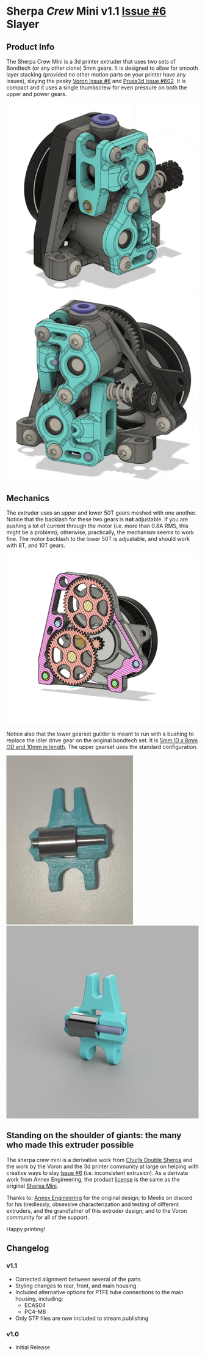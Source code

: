 # Sherpa *Crew* Mini v1.1 [Issue #6](https://github.com/VoronDesign/Voron-Afterburner/issues/6) Slayer

## Product Info

The Sherpa Crew Mini is a 3d printer extruder that uses two sets of Bondtech (or any other clone) 5mm gears.  It is designed to allow for smooth layer stacking (provided no other motion parts on your printer have any issues), slaying the pesky [Voron Issue #6](https://github.com/VoronDesign/Voron-Afterburner/issues/6) and [Prusa3d Issue #602](https://github.com/prusa3d/Prusa-Firmware/issues/602).  It is compact and it uses a single thumbscrew for even pressure on both the upper and power gears. 

![Sherpa Crew Headshot Left](Images/left_side_v1.1.PNG)
![Sherpa Crew Headshot Right](Images/right_side_v1.1.PNG)

## Mechanics
The extruder uses an upper and lower 50T gears meshed with one another.  Notice that the backlash for these two gears is **not** adjustable.  If you are pushing a lot of current through the motor (i.e. more than 0.8A RMS, this might be a problem); otherwise, practically, the mechanism seems to work fine.  The motor backlash to the lower 50T is adjustable, and should work with 8T, and 10T gears.

![Sherpa Double Gears](Images/mechanism.png)

Notice also that the lower gearset guilder is meant to run with a bushing to replace the idler drive gear on the original bondtech set. It is [5mm ID x 8mm OD and 10mm in length](https://www.amazon.com/dp/B09CD8QSG3?psc=1&ref=ppx_yo2ov_dt_b_product_details).   The upper gearset uses the standard configuration.

![Lower Gearset](Images/lower_guilder.jpg)
![Lower Gearset Render](Images/bushing.PNG)

## Standing on the shoulder of giants: the many who made this extruder possible
The sherpa crew mini is a derivative work from [Churls Double Sherpa](https://github.com/Annex-Engineering/Annex-Engineering_User_Mods/tree/main/Extruders/Sherpa_Mini/Extruder_Mods/Churls-Double_Sherpa_Mini) and the work by the Voron and the 3d printer community at large on helping with creative ways to slay [Issue #6](https://github.com/VoronDesign/Voron-Afterburner/issues/6) (i.e. inconsistent extrusion).  As a derivate work from Annex Engineering, the product [license](https://github.com/Annex-Engineering/ANNEX-Engineering-License-Agreement) is the same as the original [Sherpa Mini](https://github.com/Annex-Engineering/Sherpa_Mini-Extruder/).

Thanks to: [Aneex Engineering](https://store.annex.engineering/) for the original design; to Meelis on discord for his tiredlessly, obsessive characterization and testing of different extruders, and the grandfather of this extruder design; and to the Voron community for all of the support.

Happy printing!

## Changelog
### v1.1
* Corrected alignment between several of the parts
* Styling changes to rear, front, and main housing
* Included alternative options for PTFE tube connections to the main housing, including:
  * ECAS04 
  * PC4-M6
* Only STP files are now included to stream publishing

### v1.0
* Initial Release

